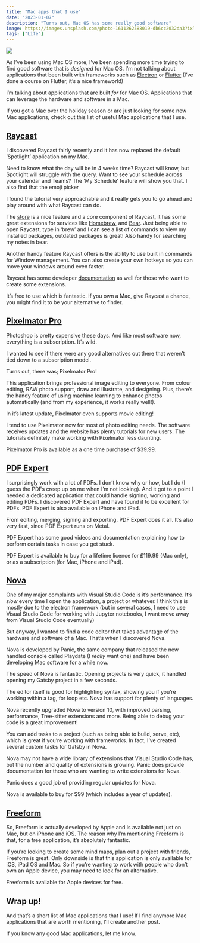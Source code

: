 ```yaml
---
title: "Mac apps that I use"
date: "2023-01-07"
description: "Turns out, Mac OS has some really good software"
image: https://images.unsplash.com/photo-1611262588019-db6cc2032da3?ixlib=rb-4.0.3&q=80&fm=jpg&crop=entropy&cs=tinysrgb&w=4800
tags: ["Life"]
---
```


![](https://images.unsplash.com/photo-1611262588019-db6cc2032da3?ixlib=rb-4.0.3&q=80&fm=jpg&crop=entropy&cs=tinysrgb&w=4800)

As I’ve been using Mac OS more, I’ve been spending more time trying to find good software that is *designed* for Mac OS. I’m not talking about applications that been built with frameworks such as [Electron](https://www.electronjs.org/) or [Flutter](https://flutter.dev/) (I’ve done a course on Flutter, it’s a nice framework!)

I’m talking about applications that are built *for* for Mac OS. Applications that can leverage the hardware and software in a Mac.

If you got a Mac over the holiday season or are just looking for some new Mac applications, check out this list of useful Mac applications that I use.

## [Raycast](https://www.raycast.com/)

I discovered Raycast fairly recently and it has now replaced the default ‘Spotlight’ application on my Mac.

Need to know what the day will be in 4 weeks time? Raycast will know, but Spotlight will struggle with the query. Want to see your schedule across your calendar and Teams? The ‘My Schedule’ feature will show you that. I also find that the emoji picker 

I found the tutorial very approachable and it really gets you to go ahead and play around with what Raycast can do.

The [store](https://www.raycast.com/store) is a nice feature and a core component of Raycast, it has some great extensions for services like [Homebrew](https://www.raycast.com/nhojb/brew), and [Bear](https://www.raycast.com/hmarr/bear). Just being able to open Raycast, type in ‘brew’ and I can see a list of commands to view my installed packages, outdated packages is great! Also handy for searching my notes in bear.

Another handy feature Raycast offers is the ability to use built in commands for Window management. You can also create your own hotkeys so you can move your windows around even faster.

Raycast has some developer [documentation](https://www.raycast.com/developers) as well for those who want to create some extensions.

It’s free to use which is fantastic. If you own a Mac, give Raycast a chance, you might find it to be your alternative to finder.

## [Pixelmator Pro](https://www.pixelmator.com/pro/)

Photoshop is pretty expensive these days. And like most software now, everything is a subscription. It’s wild.

I wanted to see if there were any good alternatives out there that weren’t tied down to a subscription model.

Turns out, there was; Pixelmator Pro!

This application brings professional image editing to everyone. From colour editing, RAW photo support, draw and illustrate, and designing. Plus, there’s the handy feature of using machine learning to enhance photos automatically (and from my experience, it works really well!).

In it’s latest update, Pixelmator even supports movie editing!

I tend to use Pixelmator now for most of photo editing needs. The software receives updates and the website has plenty tutorials for new users. The tutorials definitely make working with Pixelmator less daunting.

Pixelmator Pro is available as a one time purchase of $39.99.

## [PDF Expert](https://pdfexpert.com/)

I surprisingly work with a lot of PDFs. I don’t know why or how, but I do (I guess the PDFs creep up on me when I’m not looking). And it got to a point I needed a dedicated application that could handle signing, working and editing PDFs. I discovered PDF Expert and have found it to be excellent for PDFs. PDF Expert is also available on iPhone and iPad.

From editing, merging, signing and exporting, PDF Expert does it all. It’s also very fast, since PDF Expert runs on Metal.

PDF Expert has some good videos and documentation explaining how to perform certain tasks in case you get stuck.

PDF Expert is available to buy for a lifetime licence for £119.99 (Mac only), or as a subscription (for Mac, iPhone and iPad).

## [Nova](https://nova.app/)

One of my major complaints with Visual Studio Code is it’s performance. It’s *slow* every time I open the application, a project or whatever. I think this is mostly due to the electron framework (but in several cases, I need to use Visual Studio Code for working with Jupyter notebooks, I want move away from Visual Studio Code eventually)

But anyway, I wanted to find a code editor that takes advantage of the hardware and software of a Mac. That’s when I discovered Nova.

Nova is developed by Panic, the same company that released the new handled console called Playdate (I *really* want one) and have been developing Mac software for a while now.

The speed of Nova is fantastic. Opening projects is very quick, it handled opening my Gatsby project in a few seconds.

The editor itself is good for highlighting syntax, showing you if you’re working within a tag, for loop etc. Nova has support for plenty of languages.

Nova recently upgraded Nova to version 10, with improved parsing, performance, Tree-sitter extensions and more. Being able to debug your code is a great improvement!

You can add tasks to a project (such as being able to build, serve, etc), which is great if you’re working with frameworks. In fact, I’ve created several custom tasks for Gatsby in Nova.

Nova may not have a wide library of extensions that Visual Studio Code has, but the number and quality of extensions is growing. Panic does provide documentation for those who are wanting to write extensions for Nova.

Panic does a good job of providing regular updates for Nova.

Nova is available to buy for $99 (which includes a year of updates).

## [Freeform](https://www.apple.com/uk/newsroom/2022/12/apple-launches-freeform-a-powerful-new-app-designed-for-creative-collaboration/)

So, Freeform is actually developed by Apple and is available not just on Mac, but on iPhone and iOS. The reason why I’m mentioning Freeform is that, for a free application, it’s absolutely fantastic.

If you’re looking to create some mind maps, plan out a project with friends, Freeform is great. Only downside is that this application is only available for iOS, iPad OS and Mac. So if you’re wanting to work with people who don’t own an Apple device, you may need to look for an alternative.

Freeform is available for Apple devices for free.

## Wrap up!

And that’s a short list of Mac applications that I use! If I find anymore Mac applications that are worth mentioning, I’ll create another post.

If you know any good Mac applications, let me know.